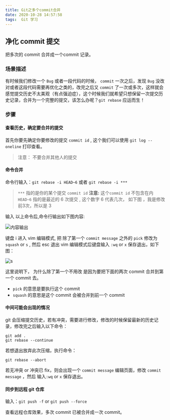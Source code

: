 ```yaml
---
title: Git之多个commit合并
date: 2020-10-28 14:57:58
tags:  Git 学习
---
```


## 净化 commit 提交

把多次的 commit 合并成一个commit 记录。

### 场景描述

有时候我们修改一个 `Bug` 或者一段代码的时候， `commit` 一次之后，发现 `Bug` 没改对或者这段代码需要再优化之类的，改完之后又 `commit` 了一次或多次，这样就会感觉提交历史不太美观（有点强迫症），这个时候我们就希望只想保留一次提交历史记录，合并为一个完整的提交，该怎么办呢？`git rebase` 应运而生！

### 步骤

#### 查看历史，确定要合并的提交

首先你要先确定你要修改的提交 `commit id` , 这个我们可以使用 `git log --oneline` 打印查看。

> 注意： 不要合并其他人的提交

#### 命令合并

命令行输入：`git rebase -i HEAD~6` 或者 `git rebase -i ***`

> `***` 指的是你的某个提交 `commit id`
> **注意:** 这个`commit id` 不包含在内
> `HEAD~6` 指的是最近的 6 次提交 , 这个数字 6 代表几次， 如下图 ，我是修改前3次，所以是 3

输入 以上命令后,命令行输出如下图内容:

![内容输出](/images/rebase-one.png)

键盘 i 进入 vim 编辑模式, 把 除了第一个 `commit message` 之外的 `pick` 修改为 `squash` or `s` , 然后 esc 退出 vim 编辑模式后键盘输入 `:wq` or `x` 保存退出，如下图：

![s](/images/rebase2.png)

这里说明下， 为什么除了第一个不用改 是因为要把下面的两次 commit 合并到第一个 commit 去。

- `pick` 的意思是要执行这个 commit
- `squash` 的意思是这个 commit 会被合并到前一个 commit

#### 中间可能会出现的情况

git 会压缩提交历史，若有冲突，需要进行修改，修改的时候保留最新的历史记录，修改完之后输入以下命令：

    git add .
    git rebase --continue

若想退出放弃此次压缩，执行命令：

    git rebase --abort

若无冲突 or 冲突已 fix，则会出现一个 `commit message` 编辑页面，修改 `commit message` ，然后 输入`:wq` or `x` 保存退出。

#### 同步到远程 git 仓库

输入：`git push -f` or `git push --force`

查看远程仓库效果，多次 commit 已被合并成一次 commit。
